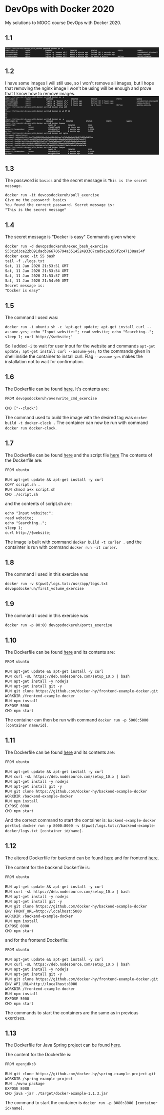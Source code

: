 # DevOps with Docker 2020
My solutions to MOOC course DevOps with Docker 2020.

## 1.1
![1.1 solution](/images/1_1_solution.png)

## 1.2
I have some images I will still use, so I won't remove all images, but I hope that removing the nginx image I won't be using will be enough and prove that I know how to remove images.
![1.2 solution](/images/1_2_solution.png)

## 1.3
The password is `basics` and the secret message is `This is the secret message`.
```
docker run -it devopsdockeruh/pull_exercise
Give me the password: basics
You found the correct password. Secret message is:
"This is the secret message"
```

## 1.4
The secret message is "Docker is easy"
Commands given where
```
docker run -d devopsdockeruh/exec_bash_exercise
553c2d3ce22b091dacb866706794a351452493307cad9c2e350f2c47138aa54f
docker exec -it 55 bash
tail -f ./logs.txt
Sat, 11 Jan 2020 21:53:51 GMT
Sat, 11 Jan 2020 21:53:54 GMT
Sat, 11 Jan 2020 21:53:57 GMT
Sat, 11 Jan 2020 21:54:00 GMT
Secret message is:
"Docker is easy"
```

## 1.5
The command I used was:
```
docker run -i ubuntu sh -c 'apt-get update; apt-get install curl --assume-yes; echo "Input website:"; read website; echo "Searching.."; sleep 1; curl http://$website;'
```
So I added `-i` to wait for user input for the website and commands `apt-get update; apt-get install curl --assume-yes;` to the commands given in shell inside the container to install curl. Flag `--assume-yes` makes the installation not to wait for confirmation.

## 1.6
The Dockerfile can be found [here](1.6/Dockerfile). It's contents are:
```
FROM devopsdockeruh/overwrite_cmd_exercise

CMD ["--clock"]
```
The command used to build the image with the desired tag was `docker build -t docker-clock .`
The container can now be run with command `docker run docker-clock`.

## 1.7
The Dockerfile can be found [here](1.7/Dockerfile) and the script file [here](1.7/script.sh)
The contents of the Dockerfile are:
```
FROM ubuntu

RUN apt-get update && apt-get install -y curl
COPY script.sh .
RUN chmod a+x script.sh
CMD ./script.sh
```
and the contents of script.sh are:
```
echo "Input website:";
read website;
echo "Searching..";
sleep 1;
curl http://$website;
```
The image is built with command `docker build -t curler .` and the containter is run with command `docker run -it curler`.


## 1.8
The command I used in this exercise was
```
docker run -v $(pwd)/logs.txt:/usr/app/logs.txt devopsdockeruh/first_volume_exercise
```

## 1.9
The command I used in this exercise was
```
docker run -p 80:80 devopsdockeruh/ports_exercise
```

## 1.10
The Dockerfile can be found [here](1.10/Dockerfile) and its contents are:
```
FROM ubuntu

RUN apt-get update && apt-get install -y curl
RUN curl -sL https://deb.nodesource.com/setup_10.x | bash
RUN apt-get install -y nodejs
RUN apt-get install git -y
RUN git clone https://github.com/docker-hy/frontend-example-docker.git
WORKDIR /frontend-example-docker
RUN npm install
EXPOSE 5000
CMD npm start
```
The container can then be run with command `docker run -p 5000:5000 [container name/id]`.

## 1.11
The Dockerfile can be found [here](1.11/Dockerfile) and its contents are:
```
FROM ubuntu

RUN apt-get update && apt-get install -y curl
RUN curl -sL https://deb.nodesource.com/setup_10.x | bash
RUN apt-get install -y nodejs
RUN apt-get install git -y
RUN git clone https://github.com/docker-hy/backend-example-docker
WORKDIR /backend-example-docker
RUN npm install
EXPOSE 8000
CMD npm start
```
And the correct command to start the container is: `backend-example-docker perttu$ docker run -p 8000:8000 -v $(pwd)/logs.txt://backend-example-docker/logs.txt [container id/name]`.

## 1.12
The altered Dockerfile for backend can be found [here](1.12/backend/Dockerfile) and for frontend [here](1.12/frontend/Dockerfile).

The content for the backend Dockerfile is:
```
FROM ubuntu

RUN apt-get update && apt-get install -y curl
RUN curl -sL https://deb.nodesource.com/setup_10.x | bash
RUN apt-get install -y nodejs
RUN apt-get install git -y
RUN git clone https://github.com/docker-hy/backend-example-docker
ENV FRONT_URL=http://localhost:5000
WORKDIR /backend-example-docker
RUN npm install
EXPOSE 8000
CMD npm start
```
and for the frontend Dockerfile:
```
FROM ubuntu

RUN apt-get update && apt-get install -y curl
RUN curl -sL https://deb.nodesource.com/setup_10.x | bash
RUN apt-get install -y nodejs
RUN apt-get install git -y
RUN git clone https://github.com/docker-hy/frontend-example-docker.git
ENV API_URL=http://localhost:8000
WORKDIR /frontend-example-docker
RUN npm install
EXPOSE 5000
CMD npm start
```
The commands to start the containers are the same as in previous exercises.


## 1.13

The Dockerfile for Java Spring project can be found [here](1.13/backend/Dockerfile).

The content for the Dockerfile is:
```
FROM openjdk:8

RUN git clone https://github.com/docker-hy/spring-example-project.git
WORKDIR /spring-example-project
RUN ./mvnw package
EXPOSE 8080
CMD java -jar ./target/docker-example-1.1.3.jar
```

The command to start the container is `docker run -p 8080:8080 [container id/name]`.